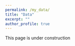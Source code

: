 ```yaml
---
permalink: /my_data/
title: "Data"
excerpt: ""
author_profile: true
---
```


This page is under construction

  
